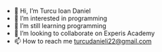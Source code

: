 - 👋 Hi, I’m Turcu Ioan Daniel
- 👀 I’m interested in programming
- 🌱 I’m still learning programming
- 💞️ I’m looking to collaborate on Experis Academy
- 📫 How to reach me turcudanieli22@gmail.com

<!---
turcudaniel22/turcudaniel22 is a ✨ special ✨ repository because its `README.md` (this file) appears on your GitHub profile.
You can click the Preview link to take a look at your changes.
--->

